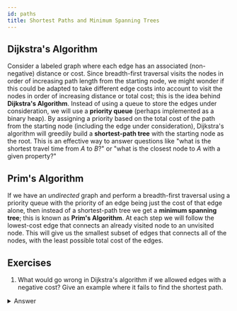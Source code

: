 ```yaml
---
id: paths
title: Shortest Paths and Minimum Spanning Trees
---
```


## Dijkstra's Algorithm

Consider a labeled graph where each edge has an associated (non-negative) distance or cost.
Since breadth-first traversal visits the nodes in order of increasing path length from the starting node, we might wonder if this could be adapted to take different edge costs into account to visit the nodes in order of increasing distance or total cost; this is the idea behind **Dijkstra's Algorithm**.
Instead of using a queue to store the edges under consideration, we will use a **priority queue** (perhaps implemented as a binary heap).
By assigning a priority based on the total cost of the path from the starting node (including the edge under consideration), Dijkstra's algorithm will greedily build a **shortest-path tree** with the starting node as the root.
This is an effective way to answer questions like "what is the shortest travel time from $A$ to $B$?" or "what is the closest node to $A$ with a given property?"

## Prim's Algorithm

If we have an _undirected_ graph and perform a breadth-first traversal using a priority queue with the priority of an edge being just the cost of that edge alone, then instead of a shortest-path tree we get a **minimum spanning tree**; this is known as **Prim's Algorithm**.
At each step we will follow the lowest-cost edge that connects an already visited node to an unvisited node.
This will give us the smallest subset of edges that connects all of the nodes, with the least possible total cost of the edges.

## Exercises

1. What would go wrong in Dijkstra's algorithm if we allowed edges with a negative cost? Give an example where it fails to find the shortest path.

<details>
  <summary>Answer</summary>

  With negative cost edges the greedy approach to building the shortest-path tree is not guaranteed to find the shortest paths.
  Suppose there is an edge from $A$ to $B$ with cost 2, and an edge from $A$ to $C$ with cost 3: Dijkstra's algorithm will say that the shortest path from $A$ to $B$ has cost 2, without even looking at node $C$.
  However, if there is an edge from $C$ to $B$ with cost $-2$, then the better route would be to go $A\rightarrow C\rightarrow B$, with total cost 1.
 
  Even worse, if there were a cycle in the graph with a total negative cost (such as $A$ to $B$ with cost 1, but $B$ to $A$ with cost $-2$), then any path touching that cycle could be extended to follow the cycle any number of times, leading to an arbitrarily low (large negative) cost! For such a graph, the notion of "shortest path" is undefined.
</details>